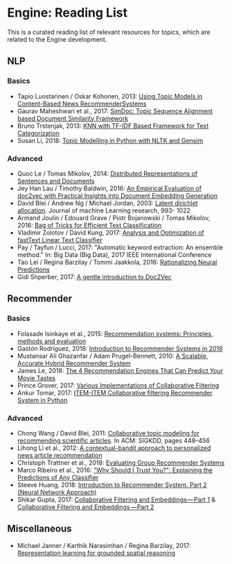 # Engine: Reading List
This is a curated reading list of relevant resources for topics, which are related to the Engine development.

## NLP

### Basics
* Tapio Luostarinen / Oskar Kohonen, 2013: [Using Topic Models in Content-Based News RecommenderSystems](http://emmtee.net/oe/nodalida13/conference/11.pdf)
* Gaurav Maheshwari et al., 2017: [SimDoc: Topic Sequence Alignment based Document Similarity Framework](https://arxiv.org/pdf/1611.04822)
* Bruno Trstenjak, 2013: [KNN with TF-IDF Based Framework for Text Categorization](https://ac.els-cdn.com/S1877705814003750/1-s2.0-S1877705814003750-main.pdf?_tid=ef844f67-9742-4520-bd74-ff661384de8b&acdnat=1527071647_35245894323b4084dc3d203fd77f6f02)
* Susan Li, 2018: [Topic Modelling in Python with NLTK and Gensim](https://towardsdatascience.com/topic-modelling-in-python-with-nltk-and-gensim-4ef03213cd21)

### Advanced
* Quoc Le / Tomas Mikolov, 2014: [Distributed Representations of Sentences and Documents](https://arxiv.org/pdf/1405.4053.pdf)
* Jey Han Lau / Timothy Baldwin, 2016: [An Empirical Evaluation of doc2vec with Practical Insights into Document Embedding Generation](https://arxiv.org/pdf/1607.05368)
* David Blei / Andrew Ng / Michael Jordan, 2003: [Latent dirichlet allocation](http://www.jmlr.org/papers/volume3/blei03a/blei03a.pdf). Journal of machine Learning research, 993- 1022
* Armand Joulin / Edouard Grave / Piotr Bojanowski / Tomas Mikolov, 2016:
[Bag of Tricks for Efficient Text Classification](https://arxiv.org/pdf/1607.01759.pdf)
* Vladimir Zolotov / David Kung, 2017: [Analysis and Optimization of fastText Linear Text Classifier](https://arxiv.org/pdf/1702.05531.pdf)
* Pay / Tayfun / Lucci, 2017: "Automatic keyword extraction: An ensemble method." In: Big Data (Big Data), 2017 IEEE International Conference
* Tao Lei / Regina Barzilay / Tommi Jaakkola, 2016: [Rationalizing Neural Predictions](https://arxiv.org/pdf/1606.04155.pdf)
* Gidi Shperber, 2017: [A gentle introduction to Doc2Vec](https://medium.com/scaleabout/a-gentle-introduction-to-doc2vec-db3e8c0cce5e)


## Recommender

### Basics
* Folasade Isinkaye et al., 2015: [Recommendation systems: Principles, methods and
evaluation](https://ac.els-cdn.com/S1110866515000341/1-s2.0-S1110866515000341-main.pdf?_tid=8f742bbe-a23e-4dda-ad84-bef8dae158c5&acdnat=1527070687_b2c9b07c2f2cf34f9706137b339da621)
* Gastón Rodríguez, 2018: [Introduction to Recommender Systems in 2018](https://tryolabs.com/blog/introduction-to-recommender-systems/)
* Mustansar Ali Ghazanfar / Adam Prugel-Bennett, 2010: [A Scalable, Accurate Hybrid Recommender System](https://www.researchgate.net/publication/221306167_A_Scalable_Accurate_Hybrid_Recommender_System)
* James Le, 2018: [The 4 Recommendation Engines That Can Predict Your Movie Tastes](https://towardsdatascience.com/the-4-recommendation-engines-that-can-predict-your-movie-tastes-109dc4e10c52)
* Prince Grover, 2017: [Various Implementations of Collaborative Filtering](https://towardsdatascience.com/various-implementations-of-collaborative-filtering-100385c6dfe0)
* Ankur Tomar, 2017: [ITEM-ITEM Collaborative filtering Recommender System in Python](https://medium.com/@tomar.ankur287/item-item-collaborative-filtering-recommender-system-in-python-cf3c945fae1e)

### Advanced
* Chong Wang / David Blei, 2011: [Collaborative topic modeling for recommending scientific articles](http://www.cs.columbia.edu/~blei/papers/WangBlei2011.pdf). In ACM: SIGKDD, pages 448–456
* Lihong Li et al., 2012: [A contextual-bandit approach to personalized news article recommendation](https://arxiv.org/pdf/1003.0146.pdf)
* Christoph Trattner et al., 2018: [Evaluating Group Recommender
Systems](http://www.christophtrattner.info/pubs/group_recsys_trattner.pdf)
* Marco Ribeiro et al., 2016: ["Why Should I Trust You?": Explaining the Predictions of Any Classifier](https://arxiv.org/pdf/1602.04938.pdf)
* Steeve Huang, 2018: [Introduction to Recommender System. Part 2 (Neural Network Approach)](https://towardsdatascience.com/introduction-to-recommender-system-part-2-adoption-of-neural-network-831972c4cbf7)
* Shikar Gupta, 2017: [Collaborative Filtering and Embeddings — Part 1](https://towardsdatascience.com/collaborative-filtering-and-embeddings-part-1-63b00b9739ce) & [Collaborative Filtering and Embeddings — Part 2](https://towardsdatascience.com/collaborative-filtering-and-embeddings-part-2-919da17ecefb)


## Miscellaneous
* Michael Janner / Karthik Narasimhan / Regina Barzilay, 2017: [Representation learning for grounded spatial reasoning](https://arxiv.org/pdf/1707.03938.pdf)

